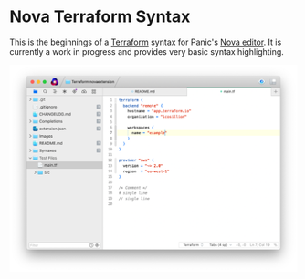 # Nova Terraform Syntax

This is the beginnings of a [Terraform](https://terraform.io) syntax for Panic's [Nova editor](https://panic.com/nova/).
It is currently a work in progress and provides very basic syntax highlighting.

![Screenshot of Panic's Nova editor highlighting some Terraform code](Images/screenshot.png)
